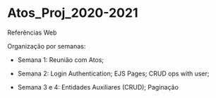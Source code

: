 # Atos_Proj_2020-2021
Referências Web

Organização por semanas:

- Semana 1:
Reunião com Atos;

- Semana 2:
Login Authentication;
EJS Pages;
CRUD ops with user;

- Semana 3 e 4:
Entidades Auxiliares (CRUD);
Paginação



